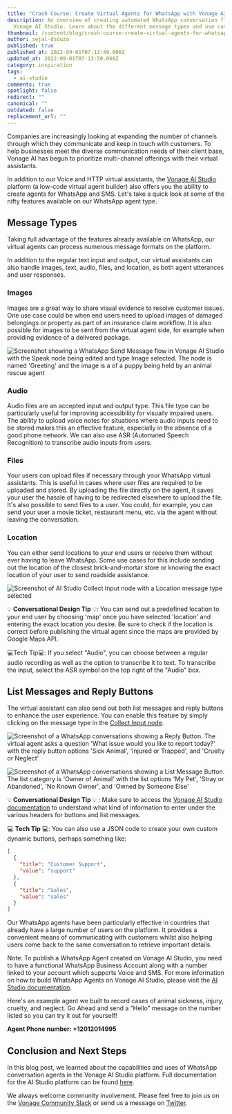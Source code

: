 ```yaml
---
title: "Crash Course: Create Virtual Agents for WhatsApp with Vonage AI Studio"
description: An overview of creating automated WhatsApp conversation flows with
  Vonage AI Studio. Learn about the different message types and use cases.
thumbnail: /content/blog/crash-course-create-virtual-agents-for-whatsapp-with-vonage-ai-studio/aistuido_whatsapp.png
author: sejal-dsouza
published: true
published_at: 2022-09-01T07:13:49.000Z
updated_at: 2022-09-01T07:13:50.068Z
category: inspiration
tags:
  - ai-studio
comments: true
spotlight: false
redirect: ""
canonical: ""
outdated: false
replacement_url: ""
---
```

Companies are increasingly looking at expanding the number of channels through which they communicate and keep in touch with customers. To help businesses meet the diverse communication needs of their client base, Vonage AI has begun to prioritize multi-channel offerings with their virtual assistants.

In addition to our Voice and HTTP virtual assistants, the [Vonage AI Studio](https://www.vonage.com/communications-apis/ai-studio/?icmp=l3nav|l3nav_gototheaistudiooverviewpage_novalue) platform (a low-code virtual agent builder) also offers you the ability to create agents for WhatsApp and SMS. Let's take a quick look at some of the nifty features available on our WhatsApp agent type.

## Message Types

Taking full advantage of the features already available on WhatsApp, our virtual agents can process numerous message formats on the platform.

In addition to the regular text input and output, our virtual assistants can also handle images, text, audio, files, and location, as both agent utterances and user responses.

### Images

Images are a great way to share visual evidence to resolve customer issues. One use case could be when end users need to upload images of damaged belongings or property as part of an insurance claim workflow. It is also possible for images to be sent from the virtual agent side, for example when providing evidence of a delivered package.

![Screenshot showing a WhatsApp Send Message flow in Vonage AI Studio with the Speak node being edited and type Image selected. The node is named 'Greeting' and the image is a of a puppy being held by an animal rescue agent](/content/blog/crash-course-create-virtual-agents-for-whatsapp-with-vonage-ai-studio/send-message-node-image-screenshot.png "Screenshot of AI Studio Send Message node with an Image message type selected")

### Audio

Audio files are an accepted input and output type. This file type can be particularly useful for improving accessibility for visually impaired users. The ability to upload voice notes for situations where audio inputs need to be stored makes this an effective feature, especially in the absence of a good phone network. We can also use ASR (Automated Speech Recognition) to transcribe audio inputs from users.

### Files

Your users can upload files if necessary through your WhatsApp virtual assistants. This is useful in cases where user files are required to be uploaded and stored. By uploading the file directly on the agent, it saves your user the hassle of having to be redirected elsewhere to upload the file. It's also possible to send files to a user. You could, for example, you can send your user a movie ticket, restaurant menu, etc. via the agent without leaving the conversation.

### Location

You can either send locations to your end users or receive them without ever having to leave WhatsApp. Some use cases for this include sending out the location of the closest brick-and-mortar store or knowing the exact location of your user to send roadside assistance.

![Screenshot of AI Studio Collect Input node with a Location message type selected](/content/blog/crash-course-create-virtual-agents-for-whatsapp-with-vonage-ai-studio/collect-input-location-screenshot.png "Screenshot of AI Studio Collect Input node with a Location message type selected")

💡 **Conversational Design Tip** 💡:  You can send out a predefined location to your end user by choosing 'map' once you have selected 'location' and entering the exact location you desire. Be sure to check if the location is correct before publishing the virtual agent since the maps are provided by Google Maps API.

💻Tech Tip💻: If you select "Audio", you can choose between a regular audio recording as well as the option to transcribe it to text. To transcribe the input, select the ASR symbol on the top right of the "Audio" box.

## List Messages and Reply Buttons

The virtual assistant can also send out both list messages and reply buttons to enhance the user experience. You can enable this feature by simply clicking on the message type in the [Collect Input node](https://studio.docs.ai.vonage.com/whatsapp-chatbot/whatsapp-chatbot/nodes/collect-input).

![Screenshot of a WhatsApp conversations showing a Reply Button. The virtual agent asks a question 'What issue would you like to report today?' with the reply button options 'Sick Animal', 'Injured or Trapped', and 'Cruelty or Neglect'](/content/blog/crash-course-create-virtual-agents-for-whatsapp-with-vonage-ai-studio/whatsapp-reply-button-screenshot.jpg "Screenshot of a WhatsApp conversations showing reply buttons")

![Screenshot of a WhatsApp conversations showing a List Message Button. The list category is 'Owner of Animal' with the list options 'My Pet', 'Stray or Abandoned', 'No Known Owner', and 'Owned by Someone Else'](/content/blog/crash-course-create-virtual-agents-for-whatsapp-with-vonage-ai-studio/whatsapp-list-message-screenshot.png "Screenshot of a WhatsApp conversations showing List Message")

💡 **Conversational Design Tip** 💡 :  Make sure to access the [Vonage AI Studio documentation](https://studio.docs.ai.vonage.com/whatsapp-chatbot/whatsapp-chatbot/nodes/collect-input) to understand what kind of information to enter under the various headers for buttons and list messages.

💻 **Tech Tip** 💻: You can also use a JSON code to create your own custom dynamic buttons, perhaps something like:

```json
[
  {
    "title": "Customer Support",
    "value": "support"
  },
  {
    "title": "Sales",
    "value": "sales"
  }
]
```

Our WhatsApp agents have been particularly effective in countries that already have a large number of users on the platform. It provides a convenient means of communicating with customers whilst also helping users come back to the same conversation to retrieve important details.

Note: To publish a WhatsApp Agent created on Vonage AI Studio, you need to have a functional WhatsApp Business Account along with a number linked to your account which supports Voice and SMS. For more information on how to build WhatsApp Agents on Vonage AI Studio, please visit the [AI Studio documentation](https://studio.docs.ai.vonage.com/whatsapp-chatbot/whatsapp-chatbot/nodes/collect-input).

Here's an example agent we built to record cases of animal sickness, injury, cruelty, and neglect. Go Ahead and send a “Hello” message on the number listed so you can try it out for yourself!

**Agent Phone number: +12012014995**

## Conclusion and Next Steps

In this blog post, we learned about the capabilities and uses of WhatsApp conversation agents in the Vonage AI Studio platform. Full documentation for the AI Studio platform can be found [here](https://studio.docs.ai.vonage.com/#_ga=2.52857896.1004057560.1652645262-2049185403.1651612958).

We always welcome community involvement. Please feel free to join us on the [Vonage Community Slack](https://developer.vonage.com/community/slack) or send us a message on [Twitter](https://twitter.com/VonageDev).
